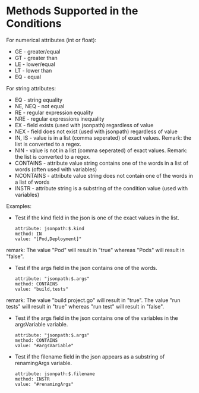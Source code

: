 # Methods Supported in the Conditions

For numerical attributes (int or float):
* GE - greater/equal
* GT - greater than
* LE - lower/equal
* LT - lower than
* EQ - equal

For string attributes:
* EQ - string equality
* NE, NEQ - not equal
* RE - regular expression equality
* NRE - regular expressions inequality
* EX - field exists (used with jsonpath) regardless of value
* NEX - field does not exist (used with jsonpath) regardless of value
* IN, IS - value is in a list (comma seperated) of exact values. Remark: the list is converted to a regex. 
* NIN - value is not in a list (comma seperated) of exact values. Remark: the list is converted to a regex. 
* CONTAINS - attribute value string contains one of the words in a list of words (often used with variables)
* NCONTAINS - attribute value string does not contain one of the words in a list of words
* INSTR - attribute string is a substring of the condition value (used with variables)


Examples:

* Test if the kind field in the json is one of the exact values in the list.

      attribute: jsonpath:$.kind
      method: IN
      value: "[Pod,Deployment]"
remark: The value "Pod" will result in "true" whereas "Pods" will result in "false".

* Test if the args field in the json contains one of the words.

      attribute: "jsonpath:$.args"
      method: CONTAINS
      value: "build,tests"
remark: The value "build project.go" will result in "true".  The value "run tests" will result in "true" whereas "run test" will result in "false".

* Test if the args field in the json contains one of the variables in the argsVariable variable.

      attribute: "jsonpath:$.args"
      method: CONTAINS
      value: "#argsVariable"

* Test if the filename field in the json appears as a substring of renamingArgs variable.

      attribute: jsonpath:$.filename
      method: INSTR
      value: "#renamingArgs"